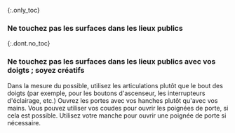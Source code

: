 {:.only_toc}
### Ne touchez pas les surfaces dans les lieux publics

{:.dont.no_toc}
### Ne touchez pas les surfaces dans les lieux publics avec vos doigts ; soyez créatifs

Dans la mesure du possible, utilisez les articulations plutôt que le bout des doigts (par exemple, pour les boutons d'ascenseur, les interrupteurs d'éclairage, etc.) Ouvrez les portes avec vos hanches plutôt qu'avec vos mains. Vous pouvez utiliser vos coudes pour ouvrir les poignées de porte, si cela est possible. Utilisez votre manche pour ouvrir une poignée de porte si nécessaire.
